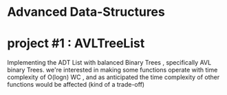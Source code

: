 # Advanced Data-Structures

# project #1 : AVLTreeList 
Implementing the ADT List with balanced Binary Trees , specifically AVL binary Trees.
we're interested in making some functions operate with time complexity of O(logn) WC , 
and as anticipated the time complexity of other functions would be affected (kind of a trade-off)

